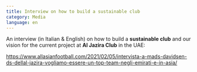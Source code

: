 ```yaml
---
title: Interview on how to build a sustainable club
category: Media
language: en
---
```

An interview (in Italian & English) on how to build a **sustainable club** and our vision for the current project at **Al Jazira Club** in the UAE:

<https://www.allasianfootball.com/2021/02/05/intervista-a-mads-davidsen-ds-dellal-jazira-vogliamo-essere-un-top-team-negli-emirati-e-in-asia/>
